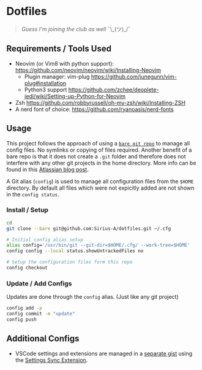 # Dotfiles

> *Guess I'm joining the club as well* ¯\\\_(ツ)_/¯

## Requirements / Tools Used
- Neovim (or Vim8 with python support): https://github.com/neovim/neovim/wiki/Installing-Neovim
  - Plugin manager:  vim-plug https://github.com/junegunn/vim-plug#installation
  - Python3 support https://github.com/zchee/deoplete-jedi/wiki/Setting-up-Python-for-Neovim
- Zsh https://github.com/robbyrussell/oh-my-zsh/wiki/Installing-ZSH 
- A nerd font of choice: https://github.com/ryanoasis/nerd-fonts

## Usage

This project follows the approach of using a [`bare git repo`](http://www.saintsjd.com/2011/01/what-is-a-bare-git-repository/)
to manage all config files. No symlinks or copying of files required. Another benefit of a bare repo is that it does not create a `.git` folder and therefore does not interfere with any other git projects in the home directory. More info can be found in this [Atlassian blog post](https://developer.atlassian.com/blog/2016/02/best-way-to-store-dotfiles-git-bare-repo/).

A Git alias (`config`) is used to manage all configuration files from the `$HOME` directory. By default all files which were not expicitly added are not shown in the `config status`.

### Install / Setup

``` sh
cd
git clone --bare git@github.com:Sirius-A/dotfiles.git ~/.cfg

# Initial config alias setup
alias config='/usr/bin/git --git-dir=$HOME/.cfg/ --work-tree=$HOME'
config config --local status.showUntrackedFiles no

# Setup the configuration files form this repo
config checkout   
```

### Update / Add Configs

Updates are done through the `config` alias. (Just like any git project)

``` sh
config add -p
config commit -m "update"
config push
```

## Additional Configs

* VSCode settings and extensions are managed in a [separate gist](https://gist.github.com/Sirius-A/302a99c5840e6b462c2bad27ee1880d3) using the [Settings Sync Extension](https://marketplace.visualstudio.com/items?itemName=Shan.code-settings-sync). 
